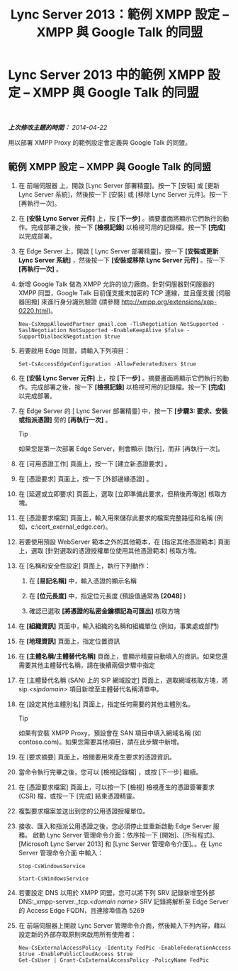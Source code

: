 ﻿---
title: Lync Server 2013：範例 XMPP 設定 – XMPP 與 Google Talk 的同盟
TOCTitle: 範例 XMPP 設定 – XMPP 與 Google Talk 的同盟
ms:assetid: 360a2f7b-015b-4e93-ac67-0f609c21f1a2
ms:mtpsurl: https://technet.microsoft.com/zh-tw/library/JJ204807(v=OCS.15)
ms:contentKeyID: 49290573
ms.date: 08/10/2015
mtps_version: v=OCS.15
ms.translationtype: HT
---

# Lync Server 2013 中的範例 XMPP 設定 – XMPP 與 Google Talk 的同盟

 

_**上次修改主題的時間：** 2014-04-22_

用以部署 XMPP Proxy 的範例設定會定義與 Google Talk 的同盟。

## 範例 XMPP 設定 – XMPP 與 Google Talk 的同盟

1.  在 前端伺服器 上，開啟 \[Lync Server 部署精靈\]。按一下 \[安裝\] 或 \[更新 Lync Server 系統\]，然後按一下 \[安裝\] 或 \[移除 Lync Server 元件\]。按一下 \[再執行一次\]。

2.  在 **\[安裝 Lync Server 元件\]** 上，按 **\[下一步\]** 。摘要畫面將顯示它們執行的動作。完成部署之後，按一下 **\[檢視記錄\]** 以檢視可用的記錄檔。按一下 **\[完成\]** 以完成部署。

3.  在 Edge Server 上，開啟 \[ Lync Server 部署精靈\]。按一下 **\[安裝或更新 Lync Server 系統\]** ，然後按一下 **\[安裝或移除 Lync Server 元件\]** 。按一下 **\[再執行一次\]** 。

4.  新增 Google Talk 做為 XMPP 允許的協力廠商。針對伺服器對伺服器的 XMPP 同盟，Google Talk 目前僅支援未加密的 TCP 連線，並且僅支援 \[伺服器回撥\] 來進行身分識別驗證 (請參閱 <http://xmpp.org/extensions/xep-0220.html>)。
    
        New-CsXmppAllowedPartner gmail.com -TlsNegotiation NotSupported -SaslNegotiation NotSupported -EnableKeepAlive $false -SupportDialbackNegotiation $true

5.  若要啟用 Edge 同盟，請輸入下列項目：
    
        Set-CsAccessEdgeConfiguration -AllowFederatedUsers $true

6.  在 **\[安裝 Lync Server 元件\]** 上，按 **\[下一步\]** 。摘要畫面將顯示它們執行的動作。完成部署之後，按一下 **\[檢視記錄\]** 以檢視可用的記錄檔。按一下 **\[完成\]** 以完成部署。

7.  在 Edge Server 的 \[ Lync Server 部署精靈\] 中，按一下 **\[步驟3: 要求、安裝或指派憑證\]** 旁的 **\[再執行一次\]** 。
    
    > [!TIP]
    > 如果您是第一次部署 Edge Server，則會顯示 [執行]，而非 [再執行一次]。


8.  在 \[可用憑證工作\] 頁面上，按一下 \[建立新憑證要求\] 。

9.  在 \[憑證要求\] 頁面上，按一下 \[外部邊緣憑證\] 。

10. 在 \[延遲或立即要求\] 頁面上，選取 \[立即準備此要求，但稍後再傳送\] 核取方塊。

11. 在 \[憑證要求檔案\] 頁面上，輸入用來儲存此要求的檔案完整路徑和名稱 (例如，c:\\cert\_exernal\_edge.cer)。

12. 若要使用預設 WebServer 範本之外的其他範本，在 \[指定其他憑證範本\] 頁面上，選取 \[針對選取的憑證授權單位使用其他憑證範本\] 核取方塊。

13. 在 \[名稱和安全性設定\] 頁面上，執行下列動作：
    
    1.  在 **\[易記名稱\]** 中，輸入憑證的顯示名稱
    
    2.  在 **\[位元長度\]** 中，指定位元長度 (預設值通常為 **\[2048\]** )
    
    3.  確認已選取 **\[將憑證的私密金鑰標記為可匯出\]** 核取方塊

14. 在 **\[組織資訊\]** 頁面中，輸入組織的名稱和組織單位 (例如，事業處或部門)

15. 在 **\[地理資訊\]** 頁面上，指定位置資訊

16. 在 **\[主體名稱/主體替代名稱\]** 頁面上，會顯示精靈自動填入的資訊。如果您還需要其他主體替代名稱，請在後續兩個步驟中指定

17. 在 \[主體替代名稱 (SAN) 上的 SIP 網域設定\] 頁面上，選取網域核取方塊，將 sip.*\<sipdomain\>* 項目新增至主體替代名稱清單中。

18. 在 \[設定其他主體別名\] 頁面上，指定任何需要的其他主體別名。
    
    > [!TIP]
    > 如果有安裝 XMPP Proxy，預設會在 SAN 項目中填入網域名稱 (如 contoso.com)。如果您需要其他項目，請在此步驟中新增。


19. 在 \[要求摘要\] 頁面上，檢閱要用來產生要求的憑證資訊。

20. 當命令執行完畢之後，您可以 \[檢視記錄檔\] ，或按 \[下一步\] 繼續。

21. 在 \[憑證要求檔案\] 頁面上，可以按一下 \[檢視\] 檢視產生的憑證簽署要求 (CSR) 檔，或按一下 \[完成\] 結束憑證精靈。

22. 複製要求檔案並送出到您的公用憑證授權單位。

23. 接收、匯入和指派公用憑證之後，您必須停止並重新啟動 Edge Server 服務。 啟動 Lync Server 管理命令介面：依序按一下 \[開始\]、\[所有程式\]、\[Microsoft Lync Server 2013\] 和 \[Lync Server 管理命令介面\]。。在 Lync Server 管理命令介面 中輸入：
    
    ```
    Stop-CsWindowsService
    ```
    ```
    Start-CsWindowsService
    ```

24. 若要設定 DNS 以用於 XMPP 同盟，您可以將下列 SRV 記錄新增至外部 DNS:\_xmpp-server.\_tcp.*\<domain name\>* SRV 記錄將解析至 Edge Server 的 Access Edge FQDN，且連接埠值為 5269

25. 在 前端伺服器上開啟 Lync Server 管理命令介面，然後輸入下列內容，藉以設定新的外部存取原則來啟用所有使用者：
    
        New-CsExternalAccessPolicy -Identity FedPic -EnableFederationAccess $true -EnablePublicCloudAccess $true
        Get-CsUser | Grant-CsExternalAccessPolicy -PolicyName FedPic

